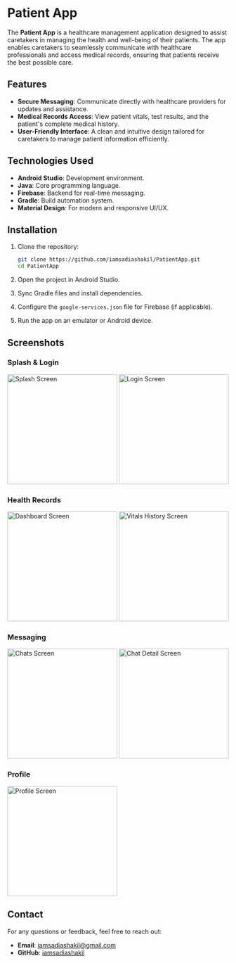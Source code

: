 # Patient App

The **Patient App** is a healthcare management application designed to assist caretakers in managing the health and well-being of their patients. The app enables caretakers to seamlessly communicate with healthcare professionals and access medical records, ensuring that patients receive the best possible care.

## Features

- **Secure Messaging**: Communicate directly with healthcare providers for updates and assistance.
- **Medical Records Access**: View patient vitals, test results, and the patient's complete medical history.
- **User-Friendly Interface**: A clean and intuitive design tailored for caretakers to manage patient information efficiently.

## Technologies Used

- **Android Studio**: Development environment.
- **Java**: Core programming language.
- **Firebase**: Backend for real-time messaging.
- **Gradle**: Build automation system.
- **Material Design**: For modern and responsive UI/UX.

## Installation

1. Clone the repository:
   ```bash
   git clone https://github.com/iamsadiashakil/PatientApp.git
   cd PatientApp
   ```

2. Open the project in Android Studio.

3. Sync Gradle files and install dependencies.

4. Configure the `google-services.json` file for Firebase (if applicable).

5. Run the app on an emulator or Android device.

## Screenshots
### Splash & Login
<img src="https://github.com/user-attachments/assets/b4dcaa8b-ef67-4d0e-932e-a63adc45ae1b" alt="Splash Screen" width="250"/>
<img src="https://github.com/user-attachments/assets/fcb1794a-c34b-4fd7-aae8-1a695b828f75" alt="Login Screen" width="250"/>

### Health Records
<img src="https://github.com/user-attachments/assets/a622cc66-d93b-472f-b7b2-efec814ca6ab" alt="Dashboard Screen" width="250"/>
<img src="https://github.com/user-attachments/assets/067a6bdf-e047-480f-9865-f1b27d54d2c7" alt="Vitals History Screen" width="250"/>

### Messaging
<img src="https://github.com/user-attachments/assets/d985732a-f51c-4fed-bd77-27f67244ec1c" alt="Chats Screen" width="250"/>
<img src="https://github.com/user-attachments/assets/7a0ecede-ec90-4438-bcd1-93a9b476c731" alt="Chat Detail Screen" width="250"/>

### Profile
<img src="https://github.com/user-attachments/assets/6e60f8e7-3ef6-426f-99ef-480ae0cdaba0" alt="Profile Screen" width="250"/>


## Contact

For any questions or feedback, feel free to reach out:

- **Email**: [iamsadiashakil@gmail.com](mailto:iamsadiashakil@gmail.com)
- **GitHub**: [iamsadiashakil](https://github.com/iamsadiashakil)
